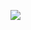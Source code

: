 [//]: <> (http://www.splice-design.com/wp-content/uploads/2010/03/SPL_logo2.png)

[![](http://www.root6.com/wp-content/uploads/2015/12/Splice_logo.jpg.png)](https://github.com/Shviderskiy/splicing)